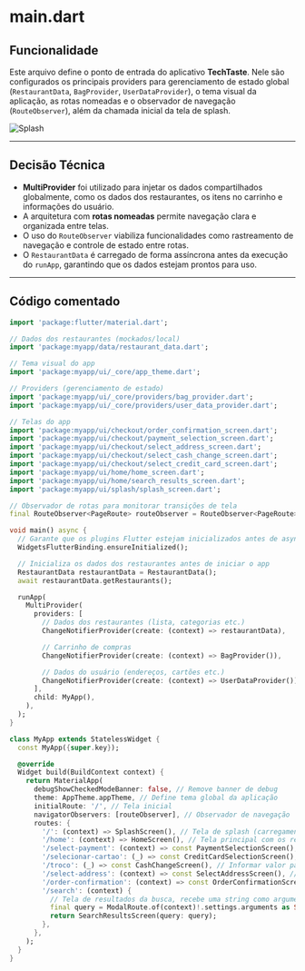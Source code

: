 # main.dart

## Funcionalidade
Este arquivo define o ponto de entrada do aplicativo **TechTaste**. Nele são configurados os principais providers para gerenciamento de estado global (`RestaurantData`, `BagProvider`, `UserDataProvider`), o tema visual da aplicação, as rotas nomeadas e o observador de navegação (`RouteObserver`), além da chamada inicial da tela de splash.

 ![Splash](assets/screenshots/demo.gif)
 
---
## Decisão Técnica
- **MultiProvider** foi utilizado para injetar os dados compartilhados globalmente, como os dados dos restaurantes, os itens no carrinho e informações do usuário.
- A arquitetura com **rotas nomeadas** permite navegação clara e organizada entre telas.
- O uso do `RouteObserver` viabiliza funcionalidades como rastreamento de navegação e controle de estado entre rotas.
- O `RestaurantData` é carregado de forma assíncrona antes da execução do `runApp`, garantindo que os dados estejam prontos para uso.

---
## Código comentado

```dart
import 'package:flutter/material.dart';

// Dados dos restaurantes (mockados/local)
import 'package:myapp/data/restaurant_data.dart';

// Tema visual do app
import 'package:myapp/ui/_core/app_theme.dart';

// Providers (gerenciamento de estado)
import 'package:myapp/ui/_core/providers/bag_provider.dart';
import 'package:myapp/ui/_core/providers/user_data_provider.dart';

// Telas do app
import 'package:myapp/ui/checkout/order_confirmation_screen.dart';
import 'package:myapp/ui/checkout/payment_selection_screen.dart';
import 'package:myapp/ui/checkout/select_address_screen.dart';
import 'package:myapp/ui/checkout/select_cash_change_screen.dart';
import 'package:myapp/ui/checkout/select_credit_card_screen.dart';
import 'package:myapp/ui/home/home_screen.dart';
import 'package:myapp/ui/home/search_results_screen.dart';
import 'package:myapp/ui/splash/splash_screen.dart';

// Observador de rotas para monitorar transições de tela
final RouteObserver<PageRoute> routeObserver = RouteObserver<PageRoute>();

void main() async {
  // Garante que os plugins Flutter estejam inicializados antes de async code
  WidgetsFlutterBinding.ensureInitialized();

  // Inicializa os dados dos restaurantes antes de iniciar o app
  RestaurantData restaurantData = RestaurantData();
  await restaurantData.getRestaurants();

  runApp(
    MultiProvider(
      providers: [
        // Dados dos restaurantes (lista, categorias etc.)
        ChangeNotifierProvider(create: (context) => restaurantData),

        // Carrinho de compras
        ChangeNotifierProvider(create: (context) => BagProvider()),

        // Dados do usuário (endereços, cartões etc.)
        ChangeNotifierProvider(create: (context) => UserDataProvider()),
      ],
      child: MyApp(),
    ),
  );
}

class MyApp extends StatelessWidget {
  const MyApp({super.key});

  @override
  Widget build(BuildContext context) {
    return MaterialApp(
      debugShowCheckedModeBanner: false, // Remove banner de debug
      theme: AppTheme.appTheme, // Define tema global da aplicação
      initialRoute: '/', // Tela inicial
      navigatorObservers: [routeObserver], // Observador de navegação
      routes: {
        '/': (context) => SplashScreen(), // Tela de splash (carregamento inicial)
        '/home': (context) => HomeScreen(), // Tela principal com os restaurantes
        '/select-payment': (context) => const PaymentSelectionScreen(), // Seleção de método de pagamento
        '/selecionar-cartao': (_) => const CreditCardSelectionScreen(), // Seleção de cartão de crédito
        '/troco': (_) => const CashChangeScreen(), // Informar valor para troco
        '/select-address': (context) => const SelectAddressScreen(), // Seleção de endereço de entrega
        '/order-confirmation': (context) => const OrderConfirmationScreen(), // Confirmação do pedido
        '/search': (context) {
          // Tela de resultados da busca, recebe uma string como argumento
          final query = ModalRoute.of(context)!.settings.arguments as String;
          return SearchResultsScreen(query: query);
        },
      },
    );
  }
}

